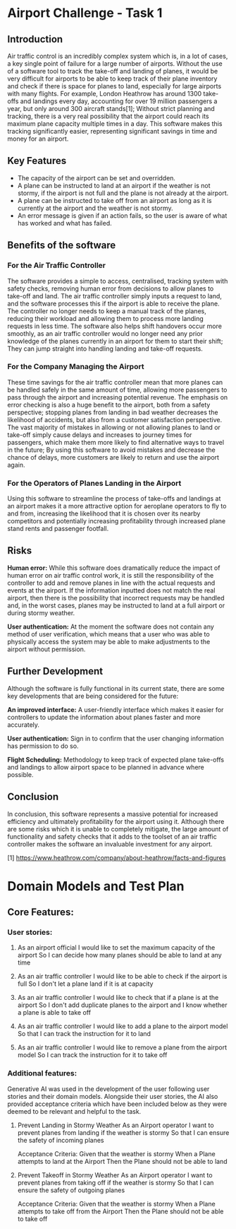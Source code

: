 # Airport Challenge - Task 1

## Introduction

Air traffic control is an incredibly complex system which is, in a lot of cases, a key single point of failure for a large number of airports. Without the use of a software tool to track the take-off and landing of planes, it would be very difficult for airports to be able to keep track of their plane inventory and check if there is space for planes to land, especially for large airports with many flights. For example, London Heathrow has around 1300 take-offs and landings every day, accounting for over 19 million passengers a year, but only around 300 aircraft stands[1]; Without strict planning and tracking, there is a very real possibility that the airport could reach its maximum plane capacity multiple times in a day. This software makes this tracking significantly easier, representing significant savings in time and money for an airport.

## Key Features

- The capacity of the airport can be set and overridden.
- A plane can be instructed to land at an airport if the weather is not stormy, if the airport is not full and the plane is not already at the airport.
- A plane can be instructed to take off from an airport as long as it is currently at the airport and the weather is not stormy.
- An error message is given if an action fails, so the user is aware of what has worked and what has failed.

## Benefits of the software

### For the Air Traffic Controller

The software provides a simple to access, centralised, tracking system with safety checks, removing human error from decisions to allow planes to take-off and land. The air traffic controller simply inputs a request to land, and the software processes this if the airport is able to receive the plane. The controller no longer needs to keep a manual track of the planes, reducing their workload and allowing them to process more landing requests in less time. The software also helps shift handovers occur more smoothly, as an air traffic controller would no longer need any prior knowledge of the planes currently in an airport for them to start their shift; They can jump straight into handling landing and take-off requests.

### For the Company Managing the Airport

These time savings for the air traffic controller mean that more planes can be handled safely in the same amount of time, allowing more passengers to pass through the airport and increasing potential revenue. The emphasis on error checking is also a huge benefit to the airport, both from a safety perspective; stopping planes from landing in bad weather decreases the likelihood of accidents, but also from a customer satisfaction perspective. The vast majority of mistakes in allowing or not allowing planes to land or take-off simply cause delays and increases to journey times for passengers, which make them more likely to find alternative ways to travel in the future; By using this software to avoid mistakes and decrease the chance of delays, more customers are likely to return and use the airport again.

### For the Operators of Planes Landing in the Airport

Using this software to streamline the process of take-offs and landings at an airport makes it a more attractive option for aeroplane operators to fly to and from, increasing the likelihood that it is chosen over its nearby competitors and potentially increasing profitability through increased plane stand rents and passenger footfall.

## Risks

**Human error:** While this software does dramatically reduce the impact of human error on air traffic control work, it is still the responsibility of the controller to add and remove planes in line with the actual requests and events at the airport. If the information inputted does not match the real airport, then there is the possibility that incorrect requests may be handled and, in the worst cases, planes may be instructed to land at a full airport or during stormy weather.

**User authentication:** At the moment the software does not contain any method of user verification, which means that a user who was able to physically access the system may be able to make adjustments to the airport without permission.

## Further Development

Although the software is fully functional in its current state, there are some key developments that are being considered for the future:

**An improved interface:** A user-friendly interface which makes it easier for controllers to update the information about planes faster and more accurately.

**User authentication:** Sign in to confirm that the user changing information has permission to do so.

**Flight Scheduling:** Methodology to keep track of expected plane take-offs and landings to allow airport space to be planned in advance where possible.

## Conclusion

In conclusion, this software represents a massive potential for increased efficiency and ultimately profitability for the airport using it. Although there are some risks which it is unable to completely mitigate, the large amount of functionality and safety checks that it adds to the toolset of an air traffic controller makes the software an invaluable investment for any airport.

[1] https://www.heathrow.com/company/about-heathrow/facts-and-figures

# Domain Models and Test Plan

## Core Features:

### User stories:

1.  As an airport official
    I would like to set the maximum capacity of the airport
    So I can decide how many planes should be able to land at any time

2.  As an air traffic controller
    I would like to be able to check if the airport is full
    So I don't let a plane land if it is at capacity

3.  As an air traffic controller
    I would like to check that if a plane is at the airport
    So I don't add duplicate planes to the airport and I know whether a plane is able to take off

4.  As an air traffic controller
    I would like to add a plane to the airport model
    So that I can track the instruction for it to land

5.  As an air traffic controller
    I would like to remove a plane from the airport model
    So I can track the instruction for it to take off

### Additional features:

Generative AI was used in the development of the user following user stories and their domain models. Alongside their user stories, the AI also provided acceptance criteria which have been included below as they were deemed to be relevant and helpful to the task.

1. Prevent Landing in Stormy Weather
   As an Airport operator
   I want to prevent planes from landing if the weather is stormy
   So that I can ensure the safety of incoming planes

   Acceptance Criteria:
   Given that the weather is stormy
   When a Plane attempts to land at the Airport
   Then the Plane should not be able to land

2. Prevent Takeoff in Stormy Weather
   As an Airport operator
   I want to prevent planes from taking off if the weather is stormy
   So that I can ensure the safety of outgoing planes

   Acceptance Criteria:
   Given that the weather is stormy
   When a Plane attempts to take off from the Airport
   Then the Plane should not be able to take off
